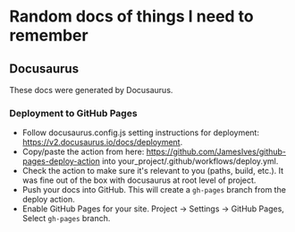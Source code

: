 # Random docs of things I need to remember

## Docusaurus

These docs were generated by Docusaurus.

### Deployment to GitHub Pages

- Follow docusaurus.config.js setting instructions for deployment: https://v2.docusaurus.io/docs/deployment.
- Copy/paste the action from here: https://github.com/JamesIves/github-pages-deploy-action into your_project/.github/workflows/deploy.yml.
- Check the action to make sure it's relevant to you (paths, build, etc.). It was fine out of the box with docusaurus at root level of project.
- Push your docs into GitHub. This will create a `gh-pages` branch from the deploy action.
- Enable GitHub Pages for your site. Project -> Settings -> GitHub Pages, Select `gh-pages` branch.
